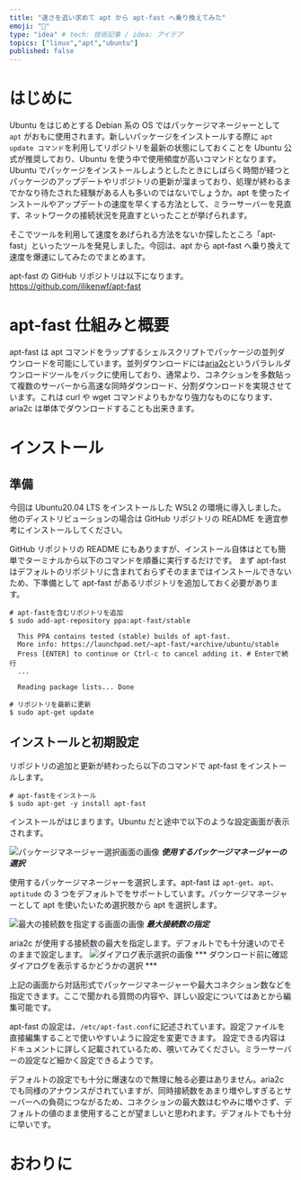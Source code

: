 ```yaml
---
title: "速さを追い求めて apt から apt-fast へ乗り換えてみた"
emoji: "🌊"
type: "idea" # tech: 技術記事 / idea: アイデア
topics: ["linux","apt","ubuntu"]
published: false
---
```


# はじめに

Ubuntu をはじめとする Debian 系の OS ではパッケージマネージャーとして `apt` がおもに使用されます。新しいパッケージをインストールする際に `apt update コマンド`を利用してリポジトリを最新の状態にしておくことを Ubuntu 公式が推奨しており、Ubuntu を使う中で使用頻度が高いコマンドとなります。Ubuntu でパッケージをインストールしようとしたときにしばらく時間が経つとパッケージのアップデートやリポジトリの更新が溜まっており、処理が終わるまでかなり待たされた経験がある人も多いのではないでしょうか。apt を使ったインストールやアップデートの速度を早くする方法として、ミラーサーバーを見直す、ネットワークの接続状況を見直すといったことが挙げられます。

そこでツールを利用して速度をあげられる方法をないか探したところ「apt-fast」といったツールを発見しました。今回は、apt から apt-fast へ乗り換えて速度を爆速にしてみたのでまとめます。

apt-fast の GitHub リポジトリは以下になります。
https://github.com/ilikenwf/apt-fast

# apt-fast 仕組みと概要

apt-fast は apt コマンドをラップするシェルスクリプトでパッケージの並列ダウンロードを可能にしています。並列ダウンロードには[aria2c](https://aria2.github.io/index-ja.html)というパラレルダウンロードツールをバックに使用しており、通常より、コネクションを多数貼って複数のサーバーから高速な同時ダウンロード、分割ダウンロードを実現させています。これは curl や wget コマンドよりもかなり強力なものになります、aria2c は単体でダウンロードすることも出来きます。

# インストール

## 準備

今回は Ubuntu20.04 LTS をインストールした WSL2 の環境に導入しました。他のディストリビューションの場合は GitHub リポジトリの README を適宜参考にインストールしてください。

GitHub リポジトリの README にもありますが、インストール自体はとても簡単でターミナルから以下のコマンドを順番に実行するだけです。
まず apt-fast はデフォルトのリポジトリに含まれておらずそのままではインストールできないため、下準備として apt-fast があるリポジトリを追加しておく必要があります。

```shell
# apt-fastを含むリポジトリを追加
$ sudo add-apt-repository ppa:apt-fast/stable

  This PPA contains tested (stable) builds of apt-fast.
  More info: https://launchpad.net/~apt-fast/+archive/ubuntu/stable
  Press [ENTER] to continue or Ctrl-c to cancel adding it. # Enterで続行
  ...

  Reading package lists... Done

# リポジトリを最新に更新
$ sudo apt-get update
```
## インストールと初期設定

リポジトリの追加と更新が終わったら以下のコマンドで apt-fast をインストールします。

```shell
# apt-fastをインストール
$ sudo apt-get -y install apt-fast
```

インストールがはじまります。Ubuntu だと途中で以下のような設定画面が表示されます。

![パッケージマネージャー選択画面の画像](https://storage.googleapis.com/zenn-user-upload/s9o7gsvs6amu9g0pjfzbwjxgy9r9)
***使用するパッケージマネージャーの選択***

使用するパッケージマネージャーを選択します。apt-fast は `apt-get`、`apt`、`aptitude` の 3 つをデフォルトでをサポートしています。パッケージマネージャーとして apt を使いたいため選択肢から apt を選択します。

![最大の接続数を指定する画面の画像](https://storage.googleapis.com/zenn-user-upload/qdskjagjuzn7ctb2h18tgdkl5496)
***最大接続数の指定***

aria2c が使用する接続数の最大を指定します。デフォルトでも十分速いのでそのままで設定します。
![ダイアログ表示選択の画像](https://storage.googleapis.com/zenn-user-upload/ek9a8751nq9req9s1trr0mi5yx4i)
*** ダウンロード前に確認ダイアログを表示するかどうかの選択 ***

上記の画面から対話形式でパッケージマネージャーや最大コネクション数などを指定できます。ここで聞かれる質問の内容や、詳しい設定についてはあとから編集可能です。

apt-fast の設定は、`/etc/apt-fast.conf`に記述されています。設定ファイルを直接編集することで使いやすいように設定を変更できます。
設定できる内容はドキュメントに詳しく記載されているため、覗いてみてください。ミラーサーバーの設定など細かく設定できるようです。

デフォルトの設定でも十分に爆速なので無理に触る必要はありません。aria2c でも同様のアナウンスがされていますが、同時接続数をあまり増やしすぎるとサーバーへの負荷につながるため、コネクションの最大数はむやみに増やさず、デフォルトの値のまま使用することが望ましいと思われます。デフォルトでも十分に早いです。

# おわりに